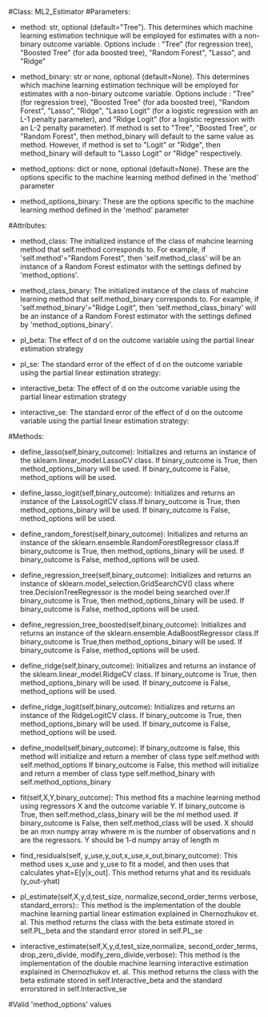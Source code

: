 #Class: ML2_Estimator
#Parameters:

- method: str, optional (default="Tree"). This determines which machine learning estimation technique will be employed for estimates with a non-binary outcome variable. Options include : "Tree" (for regression tree), "Boosted Tree" (for ada boosted tree), "Random Forest", "Lasso", and "Ridge"

- method_binary: str or none, optional (default=None). This determines which machine learning estimation technique will be employed for estimates with a non-binary outcome variable. Options include : "Tree" (for regression tree), "Boosted Tree" (for ada boosted tree), "Random Forest", "Lasso", "Ridge", "Lasso Logit" (for a logistic regression with an L-1 penalty parameter), and "Ridge Logit" (for a logistic regression with an L-2 penalty parameter). If method is set to "Tree", "Boosted Tree", or "Random Forest", then method_binary will default to the same value as method. However, if method is set to "Logit" or "Ridge", then method_binary will default to "Lasso Logit" or "Ridge" respectively.

- method_options: dict or none, optional (default=None). These are the options specific to the machine learning method defined in the 'method' parameter

- method_optiions_binary: These are the options specific to the machine learning method defined in the 'method' parameter

#Attributes:

- method_class: The initialized instance of the class of mahcine learning method that self.method corresponds to. For example, if 'self.method'="Random Forest", then 'self.method_class' will be an instance of a Random Forest estimator with the settings defined by 'method_options'.

- method_class_binary: The initialized instance of the class of mahcine learning method that self.method_binary corresponds to. For example, if 'self.method_binary'="Ridge Logit", then 'self.method_class_binary' will be an instance of a Random Forest estimator with the settings defined by 'method_options_binary'.

- pl_beta: The effect of d on the outcome variable using the partial linear estimation strategy

- pl_se: The standard error of the effect of d on the outcome variable using the partial linear estimation strategy:

- interactive_beta: The effect of d on the outcome variable using the partial linear estimation strategy

- interactive_se: The standard error of the effect of d on the outcome variable using the partial linear estimation strategy:

#Methods:

- define_lasso(self,binary_outcome): Initializes and returns an instance of the sklearn.linear_model.LassoCV class. If binary_outcome is True, then method_options_binary will be used. If binary_outcome is False, method_options will be used. 

- define_lasso_logit(self,binary_outcome): Initializes and returns  an instance of the LassoLogitCV class.If binary_outcome is True, then method_options_binary will be used. If binary_outcome is False, method_options will be used. 

- define_random_forest(self,binary_outcome): Initializes and returns an instance of the sklearn.ensemble.RandomForestRegressor class.If binary_outcome is True, then method_options_binary will be used. If binary_outcome is False, method_options will be used. 

- define_regression_tree(self,binary_outcome): Initializes and returns  an instance of sklearn.model_selection.GridSearchCV() class where tree.DecisionTreeRegressor is the model being searched over.If binary_outcome is True, then method_options_binary will be used. If binary_outcome is False, method_options will be used. 

- define_regression_tree_boosted(self,binary_outcome): Initializes and returns  an instance of the sklearn.ensemble.AdaBoostRegressor class.If binary_outcome is True,then method_options_binary will be used. If binary_outcome is False, method_options will be used. 

- define_ridge(self,binary_outcome): Initializes and returns  an instance of the sklearn.linear_model.RidgeCV class. If binary_outcome is True, then method_options_binary will be used. If binary_outcome is False, method_options will be used. 

- define_ridge_logit(self,binary_outcome): Initializes and returns an instance of the RidgeLogitCV class. If binary_outcome is True, then method_options_binary will be used. If binary_outcome is False, method_options will be used. 

- define_model(self,binary_outcome): If binary_outcome is  false, this method will initialize and return a member of class type self.method with self.method_options If binary_outcome is False, this method will initialize and return a member of class type self.method_binary with self.method_options_binary

- fit(self,X,Y,binary_outcome): This method fits a machine learning method using regressors X and the outcome variable Y. If binary_outcome is True, then self.method_class_binary will be the ml method used. If binary_outcome is False, then self.method_class will be used. X should be an mxn numpy array whwere m is the number of observations and n are the regressors. Y should be 1-d numpy array of length m
		
- find_residuals(self, y_use,y_out,x_use,x_out,binary_outcome): This method uses x_use and y_use to fit a model, and then uses that calculates yhat=E[y|x_out]. This method returns yhat and its residuals (y_out-yhat)

- pl_estimate(self,X,y,d,test_size, normalize,second_order_terms verbose, standard_errors):: This method is the implementation of the double machine learning partial linear estimation explained in Chernozhukov et. al. This method returns the class with the beta estimate stored in self.PL_beta and the standard error stored in self.PL_se

- interactive_estimate(self,X,y,d,test_size,normalize, second_order_terms, drop_zero_divide, modify_zero_divide,verbose): This method is the implementation of the double machine learning interactive estimation explained in Chernozhukov et. al. This method returns the class with the beta estimate stored in self.Interactive_beta and the standard errorstored in self.Interactive_se

#Valid 'method_options' values
